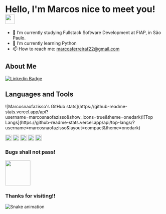 # Hello, I'm Marcos nice to meet you! <img src=https://github.com/TheDudeThatCode/TheDudeThatCode/blob/master/Assets/Hi.gif width="30">

- 🔭 I’m currently studying Fullstack Software Development at FIAP, in São Paulo.
- 🌱 I’m currently learning Python
- 📫 How to reach me: marcosferreiraf22@gmail.com

## About Me
[![Linkedin Badge](https://img.shields.io/badge/-LinkedIn-blue?style=flat-square&logo=Linkedin&logoColor=white&link=https://www.linkedin.com/in/marcosvmferreira/)](https://www.linkedin.com/in/marcosvmferreira/)

## Languages and Tools
<div>![Marcosnaofazisso's GitHub stats](https://github-readme-stats.vercel.app/api?username=marcosnaofazisso&show_icons=true&theme=onedark)![Top Langs](https://github-readme-stats.vercel.app/api/top-langs/?username=marcosnaofazisso&layout=compact&theme=onedark)
</div>

<code><img height="20" src="https://img.shields.io/badge/HTML5-E34F26?style=for-the-badge&logo=html5&logoColor=white"></code>
<code><img height="20" src="https://img.shields.io/badge/CSS3-1572B6?style=for-the-badge&logo=css3&logoColor=white"></code>
<code><img height="20" src="https://img.shields.io/badge/JavaScript-F7DF1E?style=for-the-badge&logo=javascript&logoColor=black"></code>
<code><img height="20" src="https://img.shields.io/badge/Java-ED8B00?style=for-the-badge&logo=java&logoColor=white"></code>
<code><img height="20" src="https://img.shields.io/badge/Python-3776AB?style=for-the-badge&logo=python&logoColor=white"></code>

### Bugs shall not pass!
<img src=https://github.com/TheDudeThatCode/TheDudeThatCode/blob/master/Assets/gandalf_parrot.gif width="80">

### Thanks for visiting!!

![Snake animation](https://github.com/marcosnaofazisso/rafaballerini/blob/output/github-contribution-grid-snake.svg)
